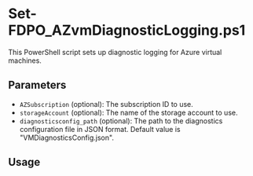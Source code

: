 # Set-FDPO_AZvmDiagnosticLogging.ps1

This PowerShell script sets up diagnostic logging for Azure virtual machines.

## Parameters

- `AZSubscription` (optional): The subscription ID to use.
- `storageAccount` (optional): The name of the storage account to use.
- `diagnosticsconfig_path` (optional): The path to the diagnostics configuration file in JSON format. Default value is "VMDiagnosticsConfig.json".

## Usage
